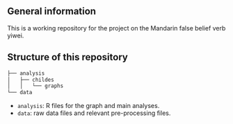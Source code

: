 ## General information

This is a working repository for the project on the Mandarin false belief verb yiwei.

## Structure of this repository
```bash
├── analysis
│   ├── childes
│   │   └── graphs
└── data
```

- `analysis`: R files for the graph and main analyses.
- `data`: raw data files and relevant pre-processing files.
